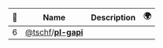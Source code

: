 |:star2: | Name | Description | 🌍|
|---|---|---|---|
|6|[@tschf](https://github.com/tschf)/[**pl-gapi**](https://github.com/tschf/pl-gapi)|||


